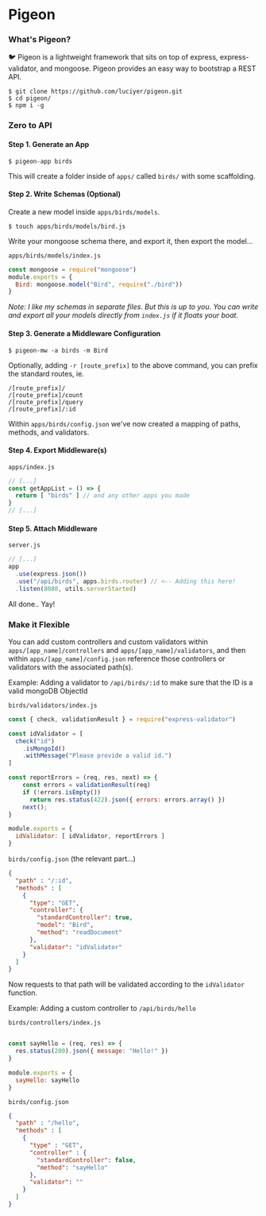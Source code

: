 # Pigeon

### What's Pigeon?

🐦 Pigeon is a lightweight framework that sits on top of express, express-validator, and mongoose. Pigeon provides an easy way to bootstrap a REST API.


```
$ git clone https://github.com/luciyer/pigeon.git
$ cd pigeon/
$ npm i -g
```

### Zero to API

#### Step 1. Generate an App

```
$ pigeon-app birds
```

This will create a folder inside of `apps/` called `birds/` with some scaffolding.

#### Step 2. Write Schemas (Optional)

Create a new model inside `apps/birds/models`.

```
$ touch apps/birds/models/bird.js
```

Write your mongoose schema there, and export it, then export the model...

`apps/birds/models/index.js`
```javascript
const mongoose = require("mongoose")
module.exports = {
  Bird: mongoose.model("Bird", require("./bird"))
}
```

_Note: I like my schemas in separate files. But this is up to you. You can write and export all your models directly from `index.js` if it floats your boat._

#### Step 3. Generate a Middleware Configuration

```
$ pigeon-mw -a birds -m Bird
```

Optionally, adding `-r [route_prefix]` to the above command, you can prefix the standard routes, ie.

```
/[route_prefix]/
/[route_prefix]/count
/[route_prefix]/query
/[route_prefix]/:id
```

Within `apps/birds/config.json` we've now created a mapping of paths, methods, and validators.

#### Step 4. Export Middleware(s)

`apps/index.js`

```javascript
// [...]
const getAppList = () => {
  return [ "birds" ] // and any other apps you made
}
// [...]
```

#### Step 5. Attach Middleware

`server.js`
```javascript
// [...]
app
  .use(express.json())
  .use("/api/birds", apps.birds.router) // <-- Adding this here!
  .listen(8080, utils.serverStarted)
```

All done.. Yay!

### Make it Flexible

You can add custom controllers and custom validators within `apps/[app_name]/controllers` and `apps/[app_name]/validators`, and then within `apps/[app_name]/config.json` reference those controllers or validators with the associated path(s).

Example: Adding a validator to `/api/birds/:id` to make sure that the ID is a valid mongoDB ObjectId

`birds/validators/index.js`
```javascript
const { check, validationResult } = require("express-validator")

const idValidator = [
  check("id")
    .isMongoId()
    .withMessage("Please provide a valid id.")
]

const reportErrors = (req, res, next) => {
    const errors = validationResult(req)
    if (!errors.isEmpty())
      return res.status(422).json({ errors: errors.array() })
    next();
}

module.exports = {
  idValidator: [ idValidator, reportErrors ]
}

```

`birds/config.json` (the relevant part...)
```json
{
  "path" : "/:id",
  "methods" : [
    {
      "type": "GET",
      "controller": {
        "standardController": true,
        "model": "Bird",
        "method": "readDocument"
      },
      "validator": "idValidator"
    }
  ]
}
```

Now requests to that path will be validated according to the `idValidator` function.

Example: Adding a custom controller to `/api/birds/hello`

`birds/controllers/index.js`
```javascript

const sayHello = (req, res) => {
  res.status(200).json({ message: "Hello!" })
}

module.exports = {
  sayHello: sayHello
}
```

`birds/config.json`
```json
{
  "path" : "/hello",
  "methods" : [
    {
      "type" : "GET",
      "controller" : {
        "standardController": false,
        "method": "sayHello"
      },
      "validator": ""
    }
  ]
}
```
